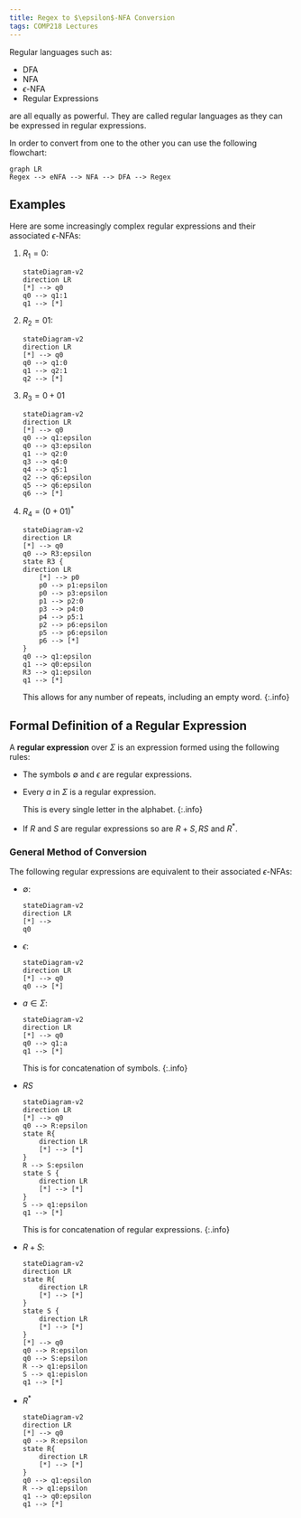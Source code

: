 ```yaml
---
title: Regex to $\epsilon$-NFA Conversion
tags: COMP218 Lectures
---
```

Regular languages such as:

* DFA
* NFA
* $\epsilon$-NFA
* Regular Expressions

are all equally as powerful. They are called regular languages as they can be expressed in regular expressions.

In order to convert from one to the other you can use the following flowchart:

```mermaid
graph LR
Regex --> eNFA --> NFA --> DFA --> Regex
```

## Examples
Here are some increasingly complex regular expressions and their associated $\epsilon$-NFAs:

1. $R_1=0$:
	
	```mermaid
	stateDiagram-v2
	direction LR
	[*] --> q0 
	q0 --> q1:1
	q1 --> [*]
	```
1. $R_2=01$:
	
	```mermaid
	stateDiagram-v2
	direction LR
	[*] --> q0
	q0 --> q1:0
	q1 --> q2:1
	q2 --> [*]
	```
1. $R_3=0+01$
	
	```mermaid
	stateDiagram-v2
	direction LR
	[*] --> q0
	q0 --> q1:epsilon
	q0 --> q3:epsilon
	q1 --> q2:0
	q3 --> q4:0
	q4 --> q5:1
	q2 --> q6:epsilon
	q5 --> q6:epsilon
	q6 --> [*]
	```
1. $R_4=(0+01)^*$
	
	```mermaid
	stateDiagram-v2
	direction LR
	[*] --> q0
	q0 --> R3:epsilon
	state R3 {
	direction LR
		[*] --> p0
		p0 --> p1:epsilon
		p0 --> p3:epsilon
		p1 --> p2:0
		p3 --> p4:0
		p4 --> p5:1
		p2 --> p6:epsilon
		p5 --> p6:epsilon
		p6 --> [*]
	}
	q0 --> q1:epsilon
	q1 --> q0:epsilon
	R3 --> q1:epsilon
	q1 --> [*]
	```
	This allows for any number of repeats, including an empty word.
	{:.info}

## Formal Definition of a Regular Expression
A **regular expression** over $\Sigma$ is an expression formed using the following rules:

* The symbols $\emptyset$ and $\epsilon$ are regular expressions.
* Every $a$ in $\Sigma$ is a regular expression.
	
	This is every single letter in the alphabet.
	{:.info}
* If $R$ and $S$ are regular expressions so are $R+S, RS$ and $R^*$.

### General Method of Conversion
The following regular expressions are equivalent to their associated $\epsilon$-NFAs:

* $\emptyset$:
	
	```mermaid
	stateDiagram-v2
	direction LR
	[*] --> 
	q0
	```
* $\epsilon$:

	```mermaid
	stateDiagram-v2
	direction LR
	[*] --> q0
	q0 --> [*]
	```
* $a\in\Sigma$:
	
	```mermaid
	stateDiagram-v2
	direction LR
	[*] --> q0
	q0 --> q1:a
	q1 --> [*]
	```
	
	This is for concatenation of symbols.
	{:.info}
* $RS$

	```mermaid
	stateDiagram-v2
	direction LR
	[*] --> q0
	q0 --> R:epsilon
	state R{
		direction LR
		[*] --> [*]
	} 
	R --> S:epsilon
	state S {
		direction LR
		[*] --> [*]
	}
	S --> q1:epsilon
	q1 --> [*]
	```
	
	This is for concatenation of regular expressions.
	{:.info}
* $R+S$:
	
	```mermaid
	stateDiagram-v2
	direction LR
	state R{
		direction LR
		[*] --> [*]
	} 
	state S {
		direction LR
		[*] --> [*]
	}
	[*] --> q0 
	q0 --> R:epsilon
	q0 --> S:epsilon
	R --> q1:epsilon
	S --> q1:epislon
	q1 --> [*]
	```
* $R^*$

	```mermaid
	stateDiagram-v2
	direction LR
	[*] --> q0
	q0 --> R:epsilon
	state R{
		direction LR
		[*] --> [*]
	} 
	q0 --> q1:epsilon
	R --> q1:epsilon
	q1 --> q0:epsilon
	q1 --> [*]
	```